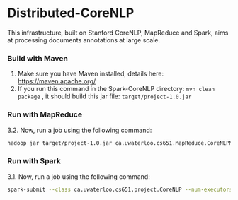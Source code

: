 # Distributed-CoreNLP
This infrastructure, built on Stanford CoreNLP, MapReduce and Spark, aims at processing documents annotations at large scale.

### Build with Maven
1. Make sure you have Maven installed, details here: https://maven.apache.org/
2. If you run this command in the Spark-CoreNLP directory: `mvn clean package` , it should build this jar file: `target/project-1.0.jar`

### Run with MapReduce
3.2. Now, run a job using the following command: 
```bash
hadoop jar target/project-1.0.jar ca.uwaterloo.cs651.MapReduce.CoreNLPMapReduce -input ${input path} -output ${output path} -functionality ${func1,func2,func3,...}
```

### Run with Spark
3.1. Now, run a job using the following command: 
```bash
spark-submit --class ca.uwaterloo.cs651.project.CoreNLP --num-executors ${num of mappers} --executor-cores ${num of mappers} --conf spark.executor.heartbeatInterval=10s --conf spark.network.timeout=20s --driver-memory 6G --executor-memory 20G target/project-1.0.jar -input ${input path} -output ${output path} -mappers $mappers -functionality ${func1,func2,func3,...} 
```
